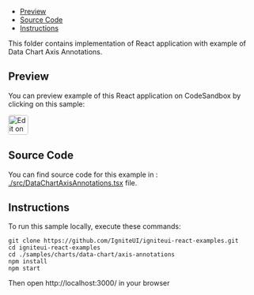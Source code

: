<!-- NOTE: do not change this file because it will be auto re-generated from template file: -->
<!-- https://github.com/IgniteUI/igniteui-react-examples/tree/master/templates/sample/ReadMe.md -->

<!-- ## Table of Contents -->
- [Preview](#Preview)
- [Source Code](#Source-Code)
- [Instructions](#Instructions)

This folder contains implementation of React application with example of Data Chart Axis Annotations.
<!-- in the Data Chart component -->
<!-- [Data Chart](https://infragistics.com/Reactsite/components/data-chart.html) -->

## Preview

You can preview example of this React application on CodeSandbox by clicking on this sample:

<html lang="en" xmlns="http://www.w3.org/1999/xhtml">
    <body>
        <a target="_blank" href="https://codesandbox.io/s/github/IgniteUI/igniteui-react-examples/tree/master/samples/charts/data-chart/axis-annotations?fontsize=14&hidenavigation=1&theme=dark&view=preview&file=/src/DataChartAxisAnnotations.tsx" rel="noopener noreferrer">
            <img height="40px" style="border-radius: 0.25rem" alt="Edit on CodeSandbox" src="https://static.infragistics.com/xplatform/images/sandbox/code.png"/>
        </a>
        <!-- <a target="_blank"
href="https://codesandbox.io/s/github/IgniteUI/igniteui-react-examples/tree/master/samples/maps/geo-map/binding-csv-points?fontsize=14&hidenavigation=1&theme=dark&view=preview">
            <img alt="Edit Sample" src="https://codesandbox.io/static/img/play-codesandbox.svg"/>
        </a> -->
        <!-- <a target="_blank" style="margin-left: 0.5rem"
href="https://codesandbox.io/embed/github/IgniteUI/igniteui-react-examples/tree/master/samples/charts/data-chart/axis-annotations?fontsize=14&hidenavigation=1&theme=dark&view=preview&file=/src/DataChartAxisAnnotations.tsx">
            <img height="40px" style="border-radius: 5px" alt="View on CodeSandbox" src="https://static.infragistics.com/xplatform/images/sandbox/view.png"/>
        </a> -->
        <!-- <a target="_blank"
href="https://codesandbox.io/embed/github/IgniteUI/igniteui-react-examples/tree/master/samples/maps/geo-map/binding-csv-points?fontsize=14&hidenavigation=1&theme=dark&view=preview">
            <img alt="View on CodeSandbox" src="https://static.infragistics.com/xplatform/images/sandbox/view.png"/>
        </a>
https://codesandbox.io/embed/react-treemap-overview-rtb45
https://codesandbox.io/static/img/play-codesandbox.svg
https://codesandbox.io/embed/react-treemap-overview-rtb45?view=browser -->
    </body>
</html>

<!-- ## Sample Preview -->

<!-- <iframe
  src="https://codesandbox.io/embed/github/IgniteUI/igniteui-react-examples/tree/master/samples/charts/data-chart/axis-annotations?fontsize=14&hidenavigation=1&theme=dark&view=preview&file=/src/DataChartAxisAnnotations.tsx"
  style="width:100%; height:400px; border:0; border-radius: 4px; overflow:hidden;"
  allow="accelerometer; ambient-light-sensor; camera; encrypted-media; geolocation; gyroscope; hid; microphone; midi; payment; usb; vr"
  sandbox="allow-forms allow-modals allow-popups allow-presentation allow-same-origin allow-scripts"
></iframe> -->

## Source Code

You can find source code for this example in :
[./src/DataChartAxisAnnotations.tsx](./src/DataChartAxisAnnotations.tsx) file.

<!-- The following section provides source code from:
`./src/DataChartAxisAnnotations.tsx` file: -->

<!-- ```tsx
import React from 'react';
import { IgrAnnotationLayerProxyModule } from 'igniteui-react-charts';
import { IgrDataChart } from 'igniteui-react-charts';
import { IgrDataChartCoreModule } from 'igniteui-react-charts';
import { IgrDataChartCategoryModule } from 'igniteui-react-charts';
import { IgrDataChartAnnotationModule } from 'igniteui-react-charts';
import { IgrDataChartInteractivityModule } from 'igniteui-react-charts';
import { IgrColumnFragmentModule } from 'igniteui-react-charts'
import { IgrValueOverlayModule } from 'igniteui-react-charts';
import { IgrFinalValueLayerModule } from 'igniteui-react-charts';
import { IgrCrosshairLayerModule } from 'igniteui-react-charts';
import { IgrColumnSeries } from 'igniteui-react-charts';
import { IgrCrosshairLayer } from 'igniteui-react-charts';
import { IgrFinalValueLayer } from 'igniteui-react-charts';
import { IgrValueOverlay } from 'igniteui-react-charts';
import { IgrSeries } from 'igniteui-react-charts';
import { IgrNumericYAxis } from 'igniteui-react-charts';
import { IgrCategoryXAxis } from 'igniteui-react-charts';

IgrDataChartCoreModule.register();
IgrDataChartCategoryModule.register();
IgrDataChartAnnotationModule.register();
IgrDataChartInteractivityModule.register();
IgrAnnotationLayerProxyModule.register();
IgrColumnFragmentModule.register();
IgrCrosshairLayerModule.register();
IgrFinalValueLayerModule.register();
IgrValueOverlayModule.register();

export default class DataChartAxisAnnotations extends React.Component<any, any> {
    public data: any[];
    public chart: IgrDataChart;
    public targetSeries: IgrColumnSeries;
    public crosshairLayer: IgrCrosshairLayer;
    public finalValueLayer: IgrFinalValueLayer;
    public valueOverlay: IgrValueOverlay;

    constructor(props: any) {
        super(props);

        this.onChartRef = this.onChartRef.bind(this);

        this.onValueOverlayChange = this.onValueOverlayChange.bind(this);
        this.onCrosshairChange = this.onCrosshairChange.bind(this);
        this.onFinalValueChange = this.onFinalValueChange.bind(this);

        this.initData();

        this.state = { crosshairsVisible: true, finalValuesVisible: true, valueOverlayVisible: true };

        this.valueOverlay = new IgrValueOverlay({ name: "valueOverlay" });
        this.valueOverlay.thickness = 3;
        this.valueOverlay.value = 85;
        this.valueOverlay.brush = "Orange";
        this.valueOverlay.isAxisAnnotationEnabled = true;

        this.crosshairLayer = new IgrCrosshairLayer({ name: "crosshair" });
        this.crosshairLayer.isAxisAnnotationEnabled = true;
        this.crosshairLayer.yAxisAnnotationInterpolatedValuePrecision = 0;

        this.finalValueLayer = new IgrFinalValueLayer({ name: "finalValue" });
    }

    public render() {
        return (
            <div className="igContainer">
                <div className="igOptions">
                    <span className="igOptions-item">Annotations: </span>
                    <label className="igOptions-item"><input type="checkbox" checked={this.state.finalValuesVisible}
                        onChange={this.onFinalValueChange} />Final Value</label>
                    <label className="igOptions-item"><input type="checkbox" checked={this.state.crosshairsVisible}
                        onChange={this.onCrosshairChange} />Crosshairs</label>
                    {/*<label className="igOptions-item"><input type="checkbox" checked={this.state.valueOverlayVisible}
                        onChange={this.onValueOverlayChange} />Value Overlay </label>*/}
                </div>
                <div className="igComponent" style={{ height: "calc(100% - 35px)" }} >
                    <IgrDataChart ref={this.onChartRef} dataSource={this.data} width="100%" height="100%" isHorizontalZoomEnabled={true} isVerticalZoomEnabled={true}>
                        <IgrCategoryXAxis name="xAxis" interval={1} formatLabel={this.formatDateLabel} />
                        <IgrNumericYAxis name="yAxis" interval={20} minimumValue={70} maximumValue={110}
                        labelLocation="OutsideRight" />
                        <IgrColumnSeries name="series" xAxisName="xAxis" yAxisName="yAxis"
                        valueMemberPath="temperature" />
                    </IgrDataChart>
                </div>
            </div>
        );
    }

    public onChartRef(chart: IgrDataChart) {
        this.chart = chart;
        this.valueOverlay.axis = this.chart.actualAxes[1];
        this.toggleCrosshairs(this.state.crosshairsVisible);
        this.toggleFinalValues(this.state.valueOverlayVisible);
        this.toggleValueOverlay(this.state.finalValuesVisible);
    }

    public onFinalValueChange = (e: any) => {
        const isChecked: boolean = e.target.checked;
        this.toggleFinalValues(isChecked);
    }

    public onValueOverlayChange = (e: any) => {
        const isChecked: boolean = e.target.checked;
        this.toggleValueOverlay(isChecked);
    }

    public onCrosshairChange = (e: any) => {
        const isChecked: boolean = e.target.checked;
        this.toggleCrosshairs(isChecked);
    }

    public toggleCrosshairs(isChecked: boolean) {
        this.setState({ crosshairsVisible: isChecked });
        this.toggleSeries(this.crosshairLayer, isChecked);
    }

    public toggleFinalValues(isChecked: boolean) {
        this.setState({ finalValuesVisible: isChecked });
        this.toggleSeries(this.finalValueLayer, isChecked);
    }

    public toggleValueOverlay(isChecked: boolean) {
        this.valueOverlay.isAxisAnnotationEnabled = isChecked;
        this.setState({ valueOverlayVisible: isChecked });
        this.toggleSeries(this.valueOverlay, isChecked);
    }

    public toggleSeries(series: IgrSeries, isChecked: boolean) {
        if (isChecked) {
            this.chart.series.add(series);
        }
        else {
            this.chart.series.remove(series);
        }
    }

    public formatDateLabel(item: any): string {
        const months = [
            "JAN", "FEB", "MAR", "APR", "MAY", "JUN",
            "JUL", "AUG", "SEP", "OCT", "NOV", "DEC"
        ];
        return months[item.date.getMonth()];
    }

    public initData() {
        const year: number = new Date().getFullYear();
        this.data = [
            { temperature: 74, date: new Date(year, 0, 1) },
            { temperature: 74, date: new Date(year, 1, 1) },
            { temperature: 76, date: new Date(year, 2, 1) },
            { temperature: 78, date: new Date(year, 3, 1) },
            { temperature: 83, date: new Date(year, 4, 1) },
            { temperature: 87, date: new Date(year, 5, 1) },
            { temperature: 94, date: new Date(year, 6, 1) },
            { temperature: 97, date: new Date(year, 7, 1) },
            { temperature: 93, date: new Date(year, 8, 1) },
            { temperature: 86, date: new Date(year, 9, 1) },
            { temperature: 81, date: new Date(year, 10, 1) },
            { temperature: 79, date: new Date(year, 11, 1) },
        ];
    }

}

``` -->

## Instructions
To run this sample locally, execute these commands:

```
git clone https://github.com/IgniteUI/igniteui-react-examples.git
cd igniteui-react-examples
cd ./samples/charts/data-chart/axis-annotations
npm install
npm start

```

Then open http://localhost:3000/ in your browser

